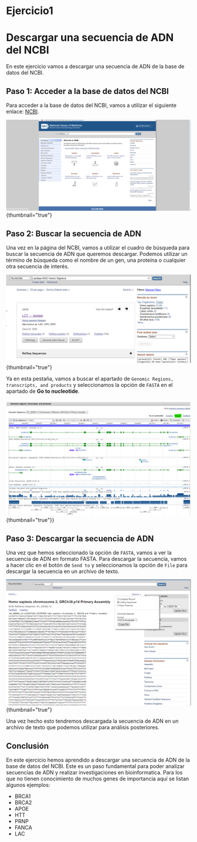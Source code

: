 # Ejercicio1

# Descargar una secuencia de ADN del NCBI

En este ejercicio vamos a descargar una secuencia de ADN de la base de datos del NCBI.

## Paso 1: Acceder a la base de datos del NCBI

Para acceder a la base de datos del NCBI, vamos a utilizar el siguiente enlace: [NCBI](https://www.ncbi.nlm.nih.gov/).

![NCBI](../images/ejercicio1/ncbi.png){thumbnail="true"}

## Paso 2: Buscar la secuencia de ADN

Una vez en la página del NCBI, vamos a utilizar el cuadro de búsqueda para buscar la secuencia de ADN que queremos descargar. Podemos utilizar un término de búsqueda como el nombre de un gen, una proteína o cualquier otra secuencia de interés.

![Busqueda](../images/ejercicio1/busqueda.png){thumbnail="true"}

Ya en esta pestaña, vamos a buscar el apartado de `Genomic Regions, transcripts, and products` y seleccionamos la opción de `FASTA` en el apartado de **Go to nucleotide**.

![FASTA](../images/ejercicio1/fasta.png){thumbnail="true"}}
## Paso 3: Descargar la secuencia de ADN

Una vez que hemos seleccionado la opción de `FASTA`, vamos a ver la secuencia de ADN en formato FASTA. Para descargar la secuencia, vamos a hacer clic en el botón de `Send to` y seleccionamos la opción de `File` para descargar la secuencia en un archivo de texto.

![Descarga](../images/ejercicio1/descarga.png){thumbnail="true"}

Una vez hecho esto tendremos descargada la secuencia de ADN en un archivo de texto que podemos utilizar para análisis posteriores.

## Conclusión

En este ejercicio hemos aprendido a descargar una secuencia de ADN de la base de datos del NCBI. Este es un paso fundamental para poder analizar secuencias de ADN y realizar investigaciones en bioinformatica.
<tip>
Para los que no tienen conocimiento de muchos genes de importancia aquí se listan algunos ejemplos:

- BRCA1
- BRCA2
- APOE
- HTT
- PRNP
- FANCA
- LAC
</tip>
